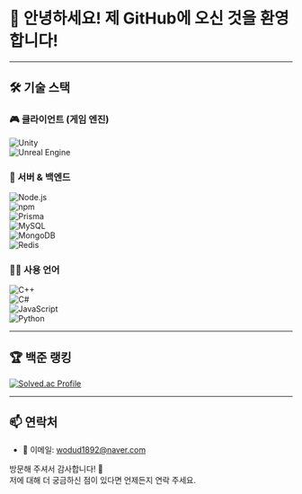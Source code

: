 # 👋 안녕하세요! 제 GitHub에 오신 것을 환영합니다!

---

## 🛠️ 기술 스택

### 🎮 클라이언트 (게임 엔진)  
![Unity](https://img.shields.io/badge/Unity-100000?style=flat&logo=unity&logoColor=white)  
![Unreal Engine](https://img.shields.io/badge/Unreal%20Engine-313131?style=flat&logo=unrealengine&logoColor=white)

### 🧠 서버 & 백엔드  
![Node.js](https://img.shields.io/badge/Node.js-339933?style=flat&logo=node.js&logoColor=white)  
![npm](https://img.shields.io/badge/npm-CB3837?style=flat&logo=npm&logoColor=white)  
![Prisma](https://img.shields.io/badge/Prisma-2D3748?style=flat&logo=prisma&logoColor=white)  
![MySQL](https://img.shields.io/badge/MySQL-4479A1?style=flat&logo=mysql&logoColor=white)  
![MongoDB](https://img.shields.io/badge/MongoDB-47A248?style=flat&logo=mongodb&logoColor=white)  
![Redis](https://img.shields.io/badge/Redis-DC382D?style=flat&logo=redis&logoColor=white)

### 🧑‍💻 사용 언어  
![C++](https://img.shields.io/badge/C++-00599C?style=flat&logo=c%2b%2b&logoColor=white)  
![C#](https://img.shields.io/badge/C%23-239120?style=flat&logo=c-sharp&logoColor=white)  
![JavaScript](https://img.shields.io/badge/JavaScript-F7DF1E?style=flat&logo=javascript&logoColor=black)  
![Python](https://img.shields.io/badge/Python-3776AB?style=flat&logo=python&logoColor=white)

---

## 🏆 백준 랭킹  
[![Solved.ac Profile](http://mazassumnida.wtf/api/v2/generate_badge?boj=wodud1892)](https://solved.ac/wodud1892)

---

## 📫 연락처  
- 📧 이메일: wodud1892@naver.com  

방문해 주셔서 감사합니다! 🙌  
저에 대해 더 궁금하신 점이 있다면 언제든지 연락 주세요.

